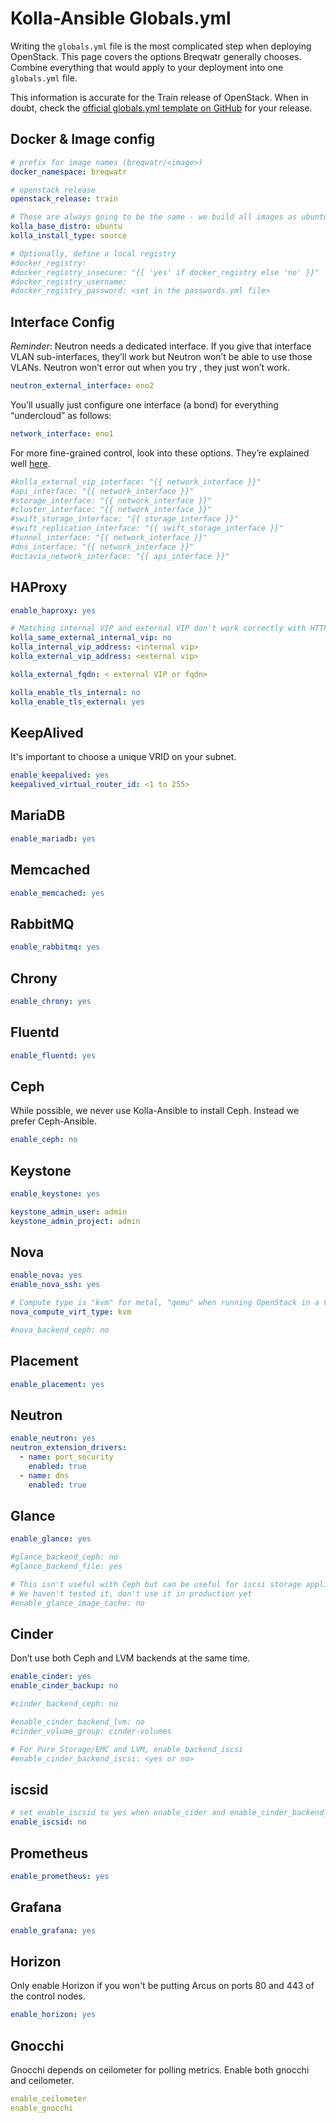 # Kolla-Ansible Globals.yml

Writing the `globals.yml` file is the most complicated step when deploying OpenStack. This page
covers the options Breqwatr generally chooses. Combine everything that would apply to your
deployment into one `globals.yml` file.

This information is accurate for the Train release of OpenStack.
When in doubt, check the [official globals.yml template on GitHub](https://github.com/openstack/kolla-ansible/blob/stable/train/etc/kolla/globals.yml)
for your release.

## Docker & Image config

```yaml
# prefix for image names (breqwatr/<image>)
docker_namespace: breqwatr

# openstack release
openstack_release: train

# These are always going to be the same - we build all images as ubuntu-source
kolla_base_distro: ubuntu
kolla_install_type: source

# Optionally, define a local registry
#docker_registry:
#docker_registry_insecure: "{{ 'yes' if docker_registry else 'no' }}"
#docker_registry_username:
#docker_registry_password: <set in the passwords.yml file>
```

## Interface Config

*Reminder*: Neutron needs a dedicated interface. If you give that interface VLAN sub-interfaces,
they’ll work but Neutron won’t be able to use those VLANs. Neutron won’t error out when you try
, they just won’t work.

```yaml
neutron_external_interface: eno2
```

You’ll usually just configure one interface (a bond) for everything “undercloud” as follows:

```yaml
network_interface: eno1
```

For more fine-grained control, look into these  options. They’re explained well
[here](https://github.com/openstack/kolla-ansible/blob/cd3c51197e04d9df5077dcb92e8521efca5e5075/doc/source/admin/production-architecture-guide.rst).

```yaml
#kolla_external_vip_interface: "{{ network_interface }}"
#api_interface: "{{ network_interface }}"
#storage_interface: "{{ network_interface }}"
#cluster_interface: "{{ network_interface }}"
#swift_storage_interface: "{{ storage_interface }}"
#swift_replication_interface: "{{ swift_storage_interface }}"
#tunnel_interface: "{{ network_interface }}"
#dns_interface: "{{ network_interface }}"
#octavia_network_interface: "{{ api_interface }}"
```

## HAProxy

```yaml
enable_haproxy: yes

# Matching internal VIP and external VIP don't work correctly with HTTPS enabled
kolla_same_external_internal_vip: no
kolla_internal_vip_address: <internal vip>
kolla_external_vip_address: <external vip>

kolla_external_fqdn: < external VIP or fqdn>

kolla_enable_tls_internal: no
kolla_enable_tls_external: yes
```

## KeepAlived

It's important to choose a unique VRID on your subnet.

```yaml
enable_keepalived: yes
keepalived_virtual_router_id: <1 to 255>
```

## MariaDB


```yaml
enable_mariadb: yes

```


## Memcached

```yaml
enable_memcached: yes
```


## RabbitMQ

```yaml
enable_rabbitmq: yes
```

## Chrony

```yaml
enable_chrony: yes
```

## Fluentd

```yaml
enable_fluentd: yes
```

## Ceph

While possible, we never use Kolla-Ansible to install Ceph. Instead we prefer Ceph-Ansible.

```yaml
enable_ceph: no
```

## Keystone

```yaml
enable_keystone: yes

keystone_admin_user: admin
keystone_admin_project: admin
```

## Nova

```yaml
enable_nova: yes
enable_nova_ssh: yes

# Compute type is "kvm" for metal, "qemu" when running OpenStack in a VM
nova_compute_virt_type: kvm

#nova_backend_ceph: no
```

## Placement

```yaml
enable_placement: yes
```

## Neutron

```yaml
enable_neutron: yes
neutron_extension_drivers:
  - name: port_security
    enabled: true
  - name: dns
    enabled: true
```

## Glance

```yaml
enable_glance: yes

#glance_backend_ceph: no
#glance_backend_file: yes

# This isn't useful with Ceph but can be useful for iscsi storage appliances
# We haven't tested it, don't use it in production yet
#enable_glance_image_cache: no
```

## Cinder

Don’t use both Ceph and LVM backends at the same time.


```yaml
enable_cinder: yes
enable_cinder_backup: no

#cinder_backend_ceph: no

#enable_cinder_backend_lvm: no
#cinder_volume_group: cinder-volumes

# For Pure Storage/EMC and LVM, enable backend_iscsi
#enable_cinder_backend_iscsi: <yes or no>
```

## iscsid

```yaml
# set enable_iscsid to yes when enable_cider and enable_cinder_backend_iscsi equal yes
enable_iscsid: no
```

## Prometheus

```yaml
enable_prometheus: yes
```

## Grafana

```yaml
enable_grafana: yes
```

## Horizon

Only enable Horizon if you won't be putting Arcus on ports 80 and 443 of the control nodes.

```yaml
enable_horizon: yes
```

## Gnocchi
Gnocchi depends on ceilometer for polling metrics. Enable both gnocchi and ceilometer.

```yaml
enable_ceilometer
enable_gnocchi
```
